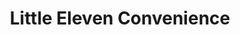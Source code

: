---
title: "Little Eleven Convenience"
url: /barrie/little-eleven-convenience/
shop: Lebensmittel
---